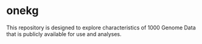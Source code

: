# onekg
This repository is designed to explore characteristics of 1000 Genome Data that is publicly available for use and analyses.



